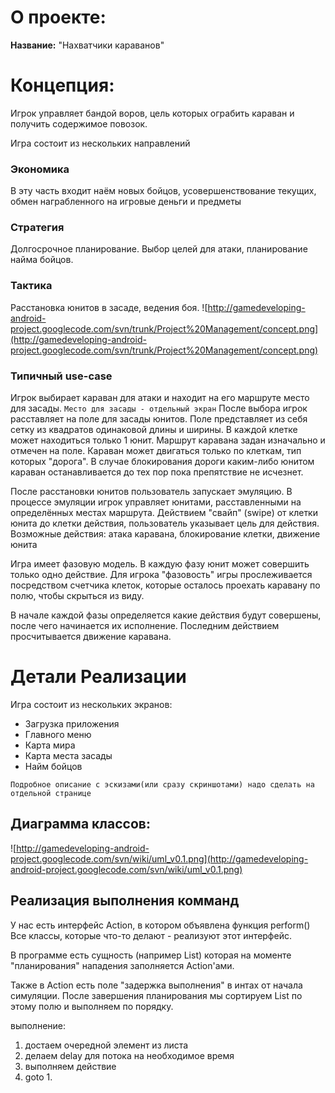 # О проекте: #
**Название:** "Нахватчики караванов"

# Концепция: #
Игрок управляет бандой воров, цель которых ограбить караван и получить содержимое повозок.

Игра состоит из нескольких направлений

### Экономика ###
В эту часть входит наём новых бойцов, усовершенствование текущих, обмен награбленного на игровые деньги и предметы

### Стратегия ###
Долгосрочное планирование. Выбор целей для атаки, планирование найма бойцов.

### Тактика ###
Расстановка юнитов в засаде, ведения боя.
![http://gamedeveloping-android-project.googlecode.com/svn/trunk/Project%20Management/concept.png](http://gamedeveloping-android-project.googlecode.com/svn/trunk/Project%20Management/concept.png)

### Типичный use-case ###
Игрок выбирает караван для атаки и находит на его маршруте место для засады.
`Место для засады - отдельный экран`
После выбора игрок расставляет на поле для засады юнитов.
Поле представляет из себя сетку из квадратов одинаковой длины и ширины. В каждой клетке может находиться только 1 юнит. Маршрут каравана задан изначально и отмечен на поле. Караван может двигаться только по клеткам, тип которых "дорога". В случае блокирования дороги каким-либо юнитом караван останавливается до тех пор пока препятствие не исчезнет.

После расстановки юнитов пользователь запускает эмуляцию.
В процессе эмуляции игрок управляет юнитами, расставленными на определённых местах маршрута.
Действием "свайп" (swipe) от клетки юнита до клетки действия, пользователь указывает цель для действия.
Возможные действия: атака каравана, блокирование клетки, движение юнита

Игра имеет фазовую модель. В каждую фазу юнит может совершить только одно действие. Для игрока "фазовость" игры прослеживается посредствoм счетчика клеток, которые осталось проехать каравану по полю, чтобы скрыться из виду.

В начале каждой фазы определяется какие действия будут совершены, после чего начинается их исполнение. Последним действием просчитывается движение каравана.


# Детали Реализации #
Игра состоит из нескольких экранов:
  * Загрузка приложения
  * Главного меню
  * Карта мира
  * Карта места засады
  * Найм бойцов

`Подробное описание с эскизами(или сразу скриншотами) надо сделать на отдельной странице`

## Диаграмма классов: ##
![http://gamedeveloping-android-project.googlecode.com/svn/wiki/uml_v0.1.png](http://gamedeveloping-android-project.googlecode.com/svn/wiki/uml_v0.1.png)

## Реализация выполнения комманд ##
У нас есть интерфейс Action, в котором объявлена функция perform()
Все классы, которые что-то делают - реализуют этот интерфейс.

В программе есть сущность (например List) которая на моменте "планирования" нападения заполняется Action'ами.

Также в Action есть поле "задержка выполнения" в интах от начала симуляции.
После завершения планирования мы сортируем List по этому полю и выполняем по порядку.

выполнение:
1. достаем очередной элемент из листа
2. делаем delay для потока на необходимое время
3. выполняем действие
4. goto 1.